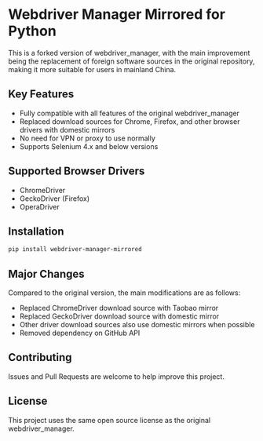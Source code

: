 # Webdriver Manager Mirrored for Python

This is a forked version of webdriver_manager, with the main improvement being the replacement of foreign software sources in the original repository, making it more suitable for users in mainland China.

## Key Features

- Fully compatible with all features of the original webdriver_manager
- Replaced download sources for Chrome, Firefox, and other browser drivers with domestic mirrors
- No need for VPN or proxy to use normally
- Supports Selenium 4.x and below versions

## Supported Browser Drivers

- ChromeDriver
- GeckoDriver (Firefox)
- OperaDriver

## Installation

```bash
pip install webdriver-manager-mirrored
```

## Major Changes

Compared to the original version, the main modifications are as follows:

- Replaced ChromeDriver download source with Taobao mirror
- Replaced GeckoDriver download source with domestic mirror
- Other driver download sources also use domestic mirrors when possible
- Removed dependency on GitHub API

## Contributing

Issues and Pull Requests are welcome to help improve this project.

## License

This project uses the same open source license as the original webdriver_manager. 
